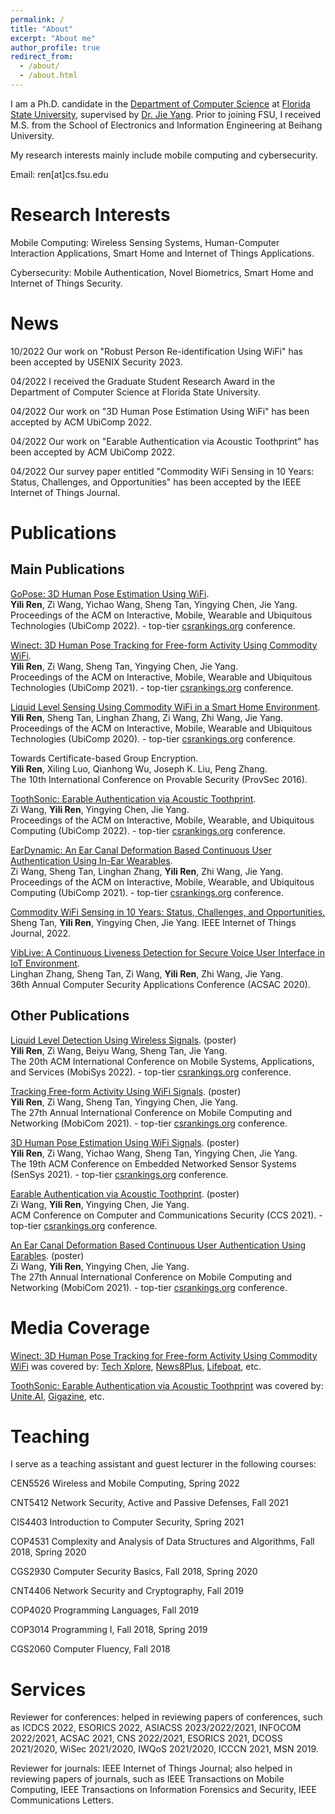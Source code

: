 ```yaml
---
permalink: /
title: "About"
excerpt: "About me"
author_profile: true
redirect_from: 
  - /about/
  - /about.html
---
```


I am a Ph.D. candidate in the [Department of Computer Science](https://www.cs.fsu.edu/) at [Florida State University](https://www.fsu.edu/), supervised by [Dr. Jie Yang](https://www.cs.fsu.edu/~jieyang/). Prior to joining FSU, I received M.S. from the School of Electronics and Information Engineering at Beihang University.

My research interests mainly include mobile computing and cybersecurity.

Email: ren\[at\]cs.fsu.edu

Research Interests
======
Mobile Computing: Wireless Sensing Systems, Human-Computer Interaction Applications, Smart Home and Internet of Things Applications.

Cybersecurity: Mobile Authentication, Novel Biometrics, Smart Home and Internet of Things Security.

News
======
10/2022 Our work on "Robust Person Re-identification Using WiFi" has been accepted by USENIX Security 2023.

04/2022 I received the Graduate Student Research Award in the Department of Computer Science at Florida State University.

04/2022 Our work on "3D Human Pose Estimation Using WiFi" has been accepted by ACM UbiComp 2022.

04/2022 Our work on "Earable Authentication via Acoustic Toothprint" has been accepted by ACM UbiComp 2022.

04/2022 Our survey paper entitled "Commodity WiFi Sensing in 10 Years: Status, Challenges, and Opportunities" has been accepted by the IEEE Internet of Things Journal.

Publications
======

Main Publications
------
[GoPose: 3D Human Pose Estimation Using WiFi](https://yiliren.github.io/files/GoPose2022.pdf).   
**Yili Ren**, Zi Wang, Yichao Wang, Sheng Tan, Yingying Chen, Jie Yang.   
Proceedings of the ACM on Interactive, Mobile, Wearable and Ubiquitous Technologies (UbiComp 2022). - top-tier [csrankings.org](http://csrankings.org/) conference.

[Winect: 3D Human Pose Tracking for Free-form Activity Using Commodity WiFi](https://yiliren.github.io/files/Winect2021.pdf).   
**Yili Ren**, Zi Wang, Sheng Tan, Yingying Chen, Jie Yang.   
Proceedings of the ACM on Interactive, Mobile, Wearable and Ubiquitous Technologies (UbiComp 2021). - top-tier [csrankings.org](http://csrankings.org/) conference.

[Liquid Level Sensing Using Commodity WiFi in a Smart Home Environment](https://yiliren.github.io/files/LiquidSense2020.pdf).   
**Yili Ren**, Sheng Tan, Linghan Zhang, Zi Wang, Zhi Wang, Jie Yang.   
Proceedings of the ACM on Interactive, Mobile, Wearable and Ubiquitous Technologies (UbiComp 2020). - top-tier [csrankings.org](http://csrankings.org/) conference. 

Towards Certificate-based Group Encryption.   
**Yili Ren**, Xiling Luo, Qianhong Wu, Joseph K. Liu, Peng Zhang.   
The 10th International Conference on Provable Security (ProvSec 2016).

[ToothSonic: Earable Authentication via Acoustic Toothprint](https://yiliren.github.io/files/ToothSonic2022.pdf).   
Zi Wang, **Yili Ren**, Yingying Chen, Jie Yang.   
Proceedings of the ACM on Interactive, Mobile, Wearable, and Ubiquitous Computing (UbiComp 2022). - top-tier [csrankings.org](http://csrankings.org/) conference. 

[EarDynamic: An Ear Canal Deformation Based Continuous User Authentication Using In-Ear Wearables](https://yiliren.github.io/files/EarDynamic2021.pdf).   
Zi Wang, Sheng Tan, Linghan Zhang, **Yili Ren**, Zhi Wang, Jie Yang.   
Proceedings of the ACM on Interactive, Mobile, Wearable, and Ubiquitous Computing (UbiComp 2021). - top-tier [csrankings.org](http://csrankings.org/) conference. 

[Commodity WiFi Sensing in 10 Years: Status, Challenges, and Opportunities.](https://yiliren.github.io/files/Commodity_WiFi_Sensing_in_10_Years_Status_Challenges_and_Opportunities.pdf)    
Sheng Tan, **Yili Ren**, Yingying Chen, Jie Yang. IEEE Internet of Things Journal, 2022.

[VibLive: A Continuous Liveness Detection for Secure Voice User Interface in IoT Environment](https://yiliren.github.io/files/VibLive2020.pdf).   
Linghan Zhang, Sheng Tan, Zi Wang, **Yili Ren**, Zhi Wang, Jie Yang.   
36th Annual Computer Security Applications Conference (ACSAC 2020).

Other Publications
------
[Liquid Level Detection Using Wireless Signals](https://yiliren.github.io/files/PosterLiquid2022.pdf). (poster)   
**Yili Ren**, Zi Wang, Beiyu Wang, Sheng Tan, Jie Yang.   
The 20th ACM International Conference on Mobile Systems, Applications, and Services (MobiSys 2022). - top-tier [csrankings.org](http://csrankings.org/) conference.

[Tracking Free-form Activity Using WiFi Signals](https://yiliren.github.io/files/PosterWinect2021.pdf). (poster)   
**Yili Ren**, Zi Wang, Sheng Tan, Yingying Chen, Jie Yang.   
The 27th Annual International Conference on Mobile Computing and Networking (MobiCom 2021). - top-tier [csrankings.org](http://csrankings.org/) conference.

[3D Human Pose Estimation Using WiFi Signals](https://yiliren.github.io/files/PosterGoPose2021.pdf). (poster)   
**Yili Ren**, Zi Wang, Yichao Wang, Sheng Tan, Yingying Chen, Jie Yang.   
The 19th ACM Conference on Embedded Networked Sensor Systems (SenSys 2021). - top-tier [csrankings.org](http://csrankings.org/) conference.

[Earable Authentication via Acoustic Toothprint](https://yiliren.github.io/files/PosterToothSonic2021.pdf). (poster)   
Zi Wang, **Yili Ren**, Yingying Chen, Jie Yang.   
ACM Conference on Computer and Communications Security (CCS 2021). - top-tier [csrankings.org](http://csrankings.org/) conference.

[An Ear Canal Deformation Based Continuous User Authentication Using Earables](https://yiliren.github.io/files/PosterEarDynamic2021.pdf). (poster)   
Zi Wang, **Yili Ren**, Yingying Chen, Jie Yang.   
The 27th Annual International Conference on Mobile Computing and Networking (MobiCom 2021). - top-tier [csrankings.org](http://csrankings.org/) conference.

Media Coverage
======
[Winect: 3D Human Pose Tracking for Free-form Activity Using Commodity WiFi](https://yiliren.github.io/files/Winect2021.pdf) was covered by: [Tech Xplore](https://techxplore.com/news/2021-11-winect-tracks-3d-human-poses.html), [News8Plus](https://news8plus.com/winect-a-system-that-tracks-3d-human-poses-during-free-form-motion/), [Lifeboat](https://lifeboat.com/blog/2021/11/winect-a-system-that-tracks-3d-human-poses-during-free-form-motion), etc.

[ToothSonic: Earable Authentication via Acoustic Toothprint](https://yiliren.github.io/files/ToothSonic2022.pdf) was covered by: [Unite.AI](https://www.unite.ai/biometric-authentication-by-grinding-your-teeth/), [Gigazine](https://gigazine.net/gsc_news/en/20220419-toothprint-biometric-authentication/), etc.

Teaching
======
I serve as a teaching assistant and guest lecturer in the following courses:

CEN5526 Wireless and Mobile Computing, Spring 2022

CNT5412 Network Security, Active and Passive Defenses, Fall 2021

CIS4403 Introduction to Computer Security, Spring 2021

COP4531 Complexity and Analysis of Data Structures and Algorithms, Fall 2018, Spring 2020

CGS2930 Computer Security Basics, Fall 2018, Spring 2020

CNT4406 Network Security and Cryptography, Fall 2019

COP4020 Programming Languages, Fall 2019

COP3014 Programming I, Fall 2018, Spring 2019

CGS2060 Computer Fluency, Fall 2018

Services
======
Reviewer for conferences: helped in reviewing papers of conferences, such as ICDCS 2022, ESORICS 2022, ASIACSS 2023/2022/2021, INFOCOM 2022/2021, ACSAC 2021, CNS 2022/2021, ESORICS 2021, DCOSS 2021/2020, WiSec 2021/2020, IWQoS 2021/2020, ICCCN 2021, MSN 2019.

Reviewer for journals: IEEE Internet of Things Journal; also helped in reviewing papers of journals, such as IEEE Transactions on Mobile Computing, IEEE Transactions on Information Forensics and Security, IEEE Communications Letters.

<script type='text/javascript' id='clustrmaps' src='//cdn.clustrmaps.com/map_v2.js?cl=ffffff&w=150&t=n&d=uqxtEr7WR6fTf0ihVmRe0nvbXHrvowsTWBzrh5e31Ac'></script>

